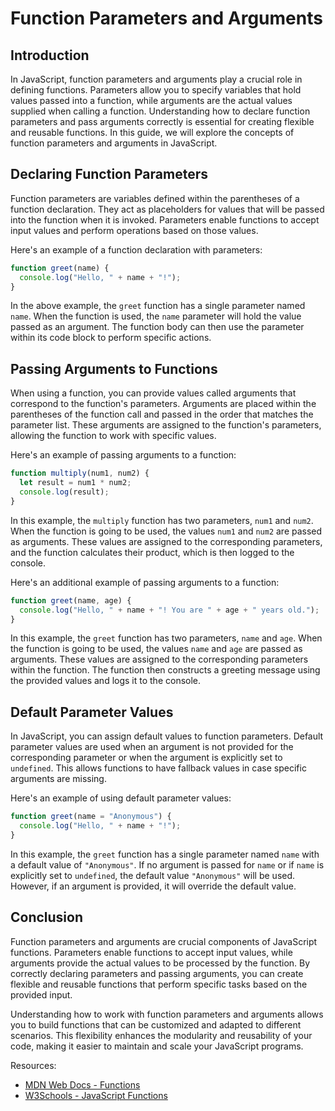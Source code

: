# Function Parameters and Arguments

## Introduction

In JavaScript, function parameters and arguments play a crucial role in defining functions. Parameters allow you to specify variables that hold values passed into a function, while arguments are the actual values supplied when calling a function. Understanding how to declare function parameters and pass arguments correctly is essential for creating flexible and reusable functions. In this guide, we will explore the concepts of function parameters and arguments in JavaScript.

## Declaring Function Parameters

Function parameters are variables defined within the parentheses of a function declaration. They act as placeholders for values that will be passed into the function when it is invoked. Parameters enable functions to accept input values and perform operations based on those values.

Here's an example of a function declaration with parameters:

```javascript
function greet(name) {
  console.log("Hello, " + name + "!");
}
```

In the above example, the `greet` function has a single parameter named `name`. When the function is used, the `name` parameter will hold the value passed as an argument. The function body can then use the parameter within its code block to perform specific actions.

## Passing Arguments to Functions

When using a function, you can provide values called arguments that correspond to the function's parameters. Arguments are placed within the parentheses of the function call and passed in the order that matches the parameter list. These arguments are assigned to the function's parameters, allowing the function to work with specific values.

Here's an example of passing arguments to a function:

```javascript
function multiply(num1, num2) {
  let result = num1 * num2;
  console.log(result);
}
```

In this example, the `multiply` function has two parameters, `num1` and `num2`. When the function is going to be used, the values `num1` and `num2` are passed as arguments. These values are assigned to the corresponding parameters, and the function calculates their product, which is then logged to the console.

Here's an additional example of passing arguments to a function:

```javascript
function greet(name, age) {
  console.log("Hello, " + name + "! You are " + age + " years old.");
}
```

In this example, the `greet` function has two parameters, `name` and `age`. When the function is going to be used, the values `name` and `age` are passed as arguments. These values are assigned to the corresponding parameters within the function. The function then constructs a greeting message using the provided values and logs it to the console.

## Default Parameter Values

In JavaScript, you can assign default values to function parameters. Default parameter values are used when an argument is not provided for the corresponding parameter or when the argument is explicitly set to `undefined`. This allows functions to have fallback values in case specific arguments are missing.

Here's an example of using default parameter values:

```javascript
function greet(name = "Anonymous") {
  console.log("Hello, " + name + "!");
}
```

In this example, the `greet` function has a single parameter named `name` with a default value of `"Anonymous"`. If no argument is passed for `name` or if `name` is explicitly set to `undefined`, the default value `"Anonymous"` will be used. However, if an argument is provided, it will override the default value.

## Conclusion

Function parameters and arguments are crucial components of JavaScript functions. Parameters enable functions to accept input values, while arguments provide the actual values to be processed by the function. By correctly declaring parameters and passing arguments, you can create flexible and reusable functions that perform specific tasks based on the provided input.

Understanding how to work with function parameters and arguments allows you to build functions that can be customized and adapted to different scenarios. This flexibility enhances the modularity and reusability of your code, making it easier to maintain and scale your JavaScript programs.

Resources:
- [MDN Web Docs - Functions](https://developer.mozilla.org/en-US/docs/Web/JavaScript/Guide/Functions)
- [W3Schools - JavaScript Functions](https://www.w3schools.com/js/js_functions.asp)
